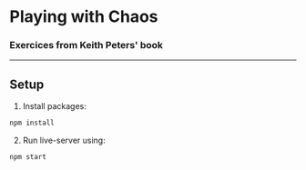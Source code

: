 # Playing with Chaos

### Exercices from Keith Peters' book

---

## Setup

1. Install packages:

```bash
npm install
```

2. Run live-server using:

```bash
npm start
```

<!-- ![Alt text](src/image.png) -->
